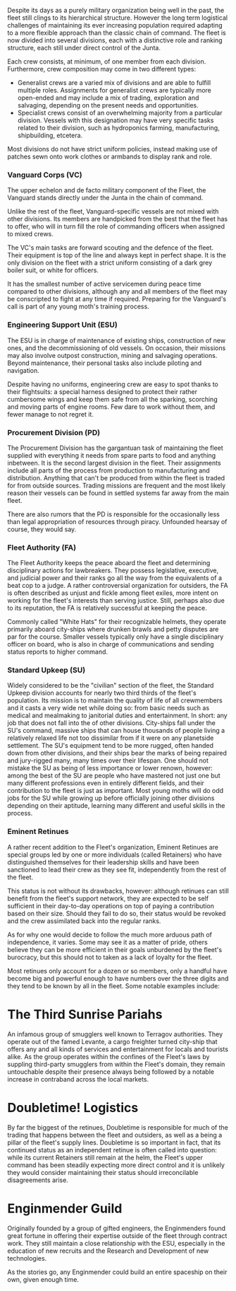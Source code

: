 Despite its days as a purely military organization being well in the past, the fleet still clings to its hierarchical structure. However the long term logistical challenges of maintaining its ever increasing population required adapting to a more flexible approach than the classic chain of command. The fleet is now divided into several divisions, each with a distinctive role and ranking structure, each still under direct control of the Junta.

Each crew consists, at minimum, of one member from each division. Furthermore, crew composition may come in two different types:
- Generalist crews are a varied mix of divisions and are able to fulfill multiple roles. Assignments for generalist crews are typically more open-ended and may include a mix of trading, exploration and salvaging, depending on the present needs and opportunities.
- Specialist crews consist of an overwhelming majority from a particular division. Vessels with this designation may have very specific tasks related to their division, such as hydroponics farming, manufacturing, shipbuilding, etcetera.

Most divisions do not have strict uniform policies, instead making use of patches sewn onto work clothes or armbands to display rank and role.


### Vanguard Corps (VC)

The upper echelon and de facto military component of the Fleet, the Vanguard stands directly under the Junta in the chain of command.

Unlike the rest of the fleet, Vanguard-specific vessels are not mixed with other divisions. Its members are handpicked from the best that the fleet has to offer, who will in turn fill the role of commanding officers when assigned to mixed crews.

The VC's main tasks are forward scouting and the defence of the fleet. Their equipment is top of the line and always kept in perfect shape.
It is the only division on the fleet with a strict uniform consisting of a dark grey boiler suit, or white for officers.

It has the smallest number of active servicemen during peace time compared to other divisions, although any and all members of the fleet may be conscripted to fight at any time if required. Preparing for the Vanguard's call is part of any young moth's training process.

### Engineering Support Unit (ESU)

The ESU is in charge of maintenance of existing ships, construction of new ones, and the decommissioning of old vessels. On occasion, their missions may also involve outpost construction, mining and salvaging operations. Beyond maintenance, their personal tasks also include piloting and navigation.

Despite having no uniforms, engineering crew are easy to spot thanks to their flightsuits: a special harness designed to protect their rather cumbersome wings and keep them safe from all the sparking, scorching and moving parts of engine rooms. Few dare to work without them, and fewer manage to not regret it.

### Procurement Division (PD)

The Procurement Division has the gargantuan task of maintaining the fleet supplied with everything it needs from spare parts to food and anything inbetween. It is the second largest division in the fleet. Their assignments include all parts of the process from production to manufacturing and distribution. 
Anything that can't be produced from within the fleet is traded for from outside sources. Trading missions are frequent and the most likely reason their vessels can be found in settled systems far away from the main fleet.

There are also rumors that the PD is responsible for the occasionally less than legal appropriation of resources through piracy. Unfounded hearsay of course, they would say.

### Fleet Authority (FA)

The Fleet Authority keeps the peace aboard the fleet and determining disciplinary actions for lawbreakers. They possess legislative, executive, and judicial power and their ranks go all the way from the equivalents of a beat cop to a judge. 
A rather controversial organization for outsiders, the FA is often described as unjust and fickle among fleet exiles, more intent on working for the fleet's interests than serving justice. Still, perhaps also due to its reputation, the FA is relatively successful at keeping the peace.

Commonly called "White Hats" for their recognizable helmets, they operate primarily aboard city-ships where drunken brawls and petty disputes are par for the course. Smaller vessels typically only have a single disciplinary officer on board, who is also in charge of communications and sending status reports to higher command.

### Standard Upkeep (SU)

Widely considered to be the "civilian" section of the fleet, the Standard Upkeep division accounts for nearly two third thirds of the fleet's population. Its mission is to maintain the quality of life of all crewmembers and it casts a very wide net while doing so: from basic needs such as medical and mealmaking to janitorial duties and entertainment. In short: any job that does not fall into the of other divisions. 
City-ships fall under the SU's command, massive ships that can house thousands of people living a relatively relaxed life not too dissimilar from if it were on any planetside settlement.
The SU's equipment tend to be more rugged, often handed down from other divisions, and their ships bear the marks of being repaired and jury-rigged many, many times over their lifespan.
One should not mistake the SU as being of less importance or lower renown, however: among the best of the SU are people who have mastered not just one but many different professions even in entirely different fields, and their contribution to the fleet is just as important.
Most young moths will do odd jobs for the SU while growing up before officially joining other divisions depending on their aptitude, learning many different and useful skills in the process.

### Eminent Retinues

A rather recent addition to the Fleet's organization, Eminent Retinues are special groups led by one or more individuals (called Retainers) who have distinguished themselves for their leadership skills and have been sanctioned to lead their crew as they see fit, independently from the rest of the fleet. 

This status is not without its drawbacks, however: although retinues can still benefit from the fleet's support network, they are expected to be self sufficient in their day-to-day operations on top of paying a contribution based on their size. Should they fail to do so, their status would be revoked and the crew assimilated back into the regular ranks. 

As for why one would decide to follow the much more arduous path of independence, it varies. Some may see it as a matter of pride, others believe they can be more efficient in their goals unburdened by the fleet's burocracy, but this should not to taken as a lack of loyalty for the fleet.

Most retinues only account for a dozen or so members, only a handful have become big and powerful enough to have numbers over the three digits and they tend to be known by all in the fleet.
Some notable examples include:

# The Third Sunrise Pariahs

An infamous group of smugglers well known to Terragov authorities. They operate out of the famed Levante, a cargo freighter turned city-ship that offers any and all kinds of services and entertainment for locals and tourists alike.
As the group operates within the confines of the Fleet's laws by suppling third-party smugglers from within the Fleet's domain, they remain untouchable despite their presence always being followed by a notable increase in contraband across the local markets.

# Doubletime! Logistics

By far the biggest of the retinues, Doubletime is responsible for much of the trading that happens between the fleet and outsiders, as well as a being a pillar of the fleet's supply lines. 
Doubletime is so important in fact, that its continued status as an independent retinue is often called into question: while its current Retainers still remain at the helm, the Fleet's upper command has been steadily expecting more direct control and it is unlikely they would consider maintaining their status should irreconcilable disagreements arise.

# Enginmender Guild

Originally founded by a group of gifted engineers, the Enginmenders found great fortune in offering their expertise outside of the fleet through contract work. They still maintain a close relationship with the ESU, especially in the education of new recruits and the Research and Development of new technologies.

As the stories go, any Enginmender could build an entire spaceship on their own, given enough time.

